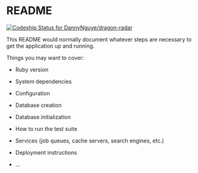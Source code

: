 # README

[![Codeship Status for DannyNguye/dragon-radar](https://app.codeship.com/projects/ae7605b0-f13a-0137-4da1-32b1f8b58255/status?branch=master)](https://app.codeship.com/projects/375589)

This README would normally document whatever steps are necessary to get the
application up and running.

Things you may want to cover:

* Ruby version

* System dependencies

* Configuration

* Database creation

* Database initialization

* How to run the test suite

* Services (job queues, cache servers, search engines, etc.)

* Deployment instructions

* ...
